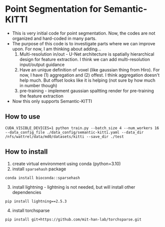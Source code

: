 # Point Segmentation for Semantic-KITTI
* This is very initial code for point segmentation. Now, the codes are not organized and hard-coded in many parts.
* The purpose of this code is to investigate parts where we can improve upon. For now, I am thinking about adding...
    1. Multi-resolution in/out - U-Net architecture is spatially hierarchical design for feature extraction. I think we can add multi-resolution input/output guidance
    2. Have an unique definition of voxel (like gaussian thing from Hiro). For now, I have (1) aggregation and (2) offest. I think aggregation doesn't help much. But offset looks like it is helping (not sure by how much in number though)
    3. pre-training - implement gaussian spaltting render for pre-training the feature extraction
* Now this only supports Semantic-KITTI

## How to use
```
CUDA_VISIBLE_DEVICES=1 python train.py --batch_size 4 --num_workers 16 --data_config_file ./data_config/semantic-kitti.yaml --data_dir /nfs/wattrel/data/md0/datasets/kitti --save_dir ./test
```

## How to install
1. create virtual environment using conda (python=3.10)
2. install `sparsehash` package
```
conda install bioconda::sparsehash
```
3. install lightning - lightning is not needed, but will install other dependencies
```
pip install lightning==2.5.3
```
4. install torchsparse
```
pip install git+https://github.com/mit-han-lab/torchsparse.git
```
